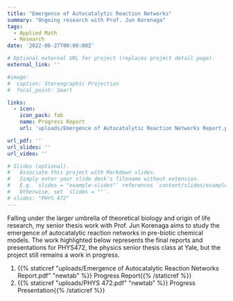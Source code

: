 ```yaml
---
title: "Emergence of Autocatalytic Reaction Networks"
summary: "Ongoing research with Prof. Jun Korenaga"
tags:
  - Applied Math
  - Research
date: '2022-06-27T00:00:00Z'

# Optional external URL for project (replaces project detail page).
external_link: ''

#image: 
#  caption: Stereographic Projection
#  focal_point: Smart

links:
  - icon: 
    icon_pack: fab
    name: Progress Report
    url: 'uploads/Emergence of Autocatalytic Reaction Networks Report.pdf'

url_pdf: ''
url_slides: ''
url_video: ''

# Slides (optional).
#   Associate this project with Markdown slides.
#   Simply enter your slide deck's filename without extension.
#   E.g. `slides = "example-slides"` references `content/slides/example-slides.md`.
#   Otherwise, set `slides = ""`.
# slides: "PHYS 472"
---
```


Falling under the larger umbrella of theoretical biology and origin of life research, my senior thesis work with Prof. Jun Korenaga aims to study the emergence of autocatalytic reaction networks in pre-biotic chemical models. The work highlighted below represents the final reports and presentations for PHYS472, the physics senior thesis class at Yale, but the project still remains a work in progress. 

1. {{% staticref "uploads/Emergence of Autocatalytic Reaction Networks Report.pdf" "newtab" %}} Progress Report{{% /staticref %}}
2. {{% staticref "uploads/PHYS 472.pdf" "newtab" %}} Progress Presentation{{% /staticref %}}